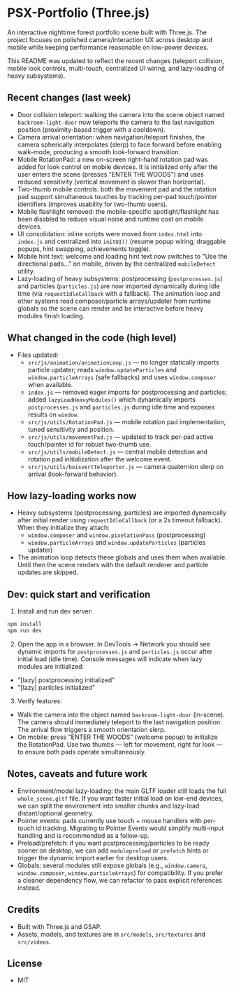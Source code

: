 # PSX-Portfolio (Three.js)

An interactive nighttime forest portfolio scene built with Three.js. The project focuses on polished camera/interaction UX across desktop and mobile while keeping performance reasonable on low-power devices.

This README was updated to reflect the recent changes (teleport collision, mobile look controls, multi-touch, centralized UI wiring, and lazy-loading of heavy subsystems).

## Recent changes (last week)
- Door collision teleport: walking the camera into the scene object named `backroom-light-door` now teleports the camera to the last navigation position (proximity-based trigger with a cooldown).
- Camera arrival orientation: when navigation/teleport finishes, the camera spherically interpolates (slerp) to face forward before enabling walk-mode, producing a smooth look-forward transition.
- Mobile RotationPad: a new on-screen right-hand rotation pad was added for look control on mobile devices. It is initialized only after the user enters the scene (presses "ENTER THE WOODS") and uses reduced sensitivity (vertical movement is slower than horizontal).
- Two-thumb mobile controls: both the movement pad and the rotation pad support simultaneous touches by tracking per-pad touch/pointer identifiers (improves usability for two-thumb users).
- Mobile flashlight removed: the mobile-specific spotlight/flashlight has been disabled to reduce visual noise and runtime cost on mobile devices.
- UI consolidation: inline scripts were moved from `index.html` into `index.js` and centralized into `initUI()` (resume popup wiring, draggable popups, hint swapping, achievements toggle).
- Mobile hint text: welcome and loading hint text now switches to "Use the directional pads..." on mobile, driven by the centralized `mobileDetect` utility.
- Lazy-loading of heavy subsystems: postprocessing (`postprocesses.js`) and particles (`particles.js`) are now imported dynamically during idle time (via `requestIdleCallback` with a fallback). The animation loop and other systems read composer/particle arrays/updater from runtime globals so the scene can render and be interactive before heavy modules finish loading.

## What changed in the code (high level)
- Files updated:
	- `src/js/animation/animationLoop.js` — no longer statically imports particle updater; reads `window.updateParticles` and `window.particleArrays` (safe fallbacks) and uses `window.composer` when available.
	- `index.js` — removed eager imports for postprocessing and particles; added `lazyLoadHeavyModules()` which dynamically imports `postprocesses.js` and `particles.js` during idle time and exposes results on `window`.
	- `src/js/utils/RotationPad.js` — mobile rotation pad implementation, tuned sensitivity and position.
	- `src/js/utils/movementPad.js` — updated to track per-pad active touch/pointer id for robust two-thumb use.
	- `src/js/utils/mobileDetect.js` — central mobile detection and rotation pad initialization after the welcome event.
	- `src/js/utils/boisvertTeleporter.js` — camera quaternion slerp on arrival (look-forward behavior).

## How lazy-loading works now
- Heavy subsystems (postprocessing, particles) are imported dynamically after initial render using `requestIdleCallback` (or a 2s timeout fallback). When they initialize they attach:
	- `window.composer` and `window.pixelationPass` (postprocessing)
	- `window.particleArrays` and `window.updateParticles` (particles updater)
- The animation loop detects these globals and uses them when available. Until then the scene renders with the default renderer and particle updates are skipped.

## Dev: quick start and verification
1. Install and run dev server:

```powershell
npm install
npm run dev
```

2. Open the app in a browser. In DevTools → Network you should see dynamic imports for `postprocesses.js` and `particles.js` occur after initial load (idle time). Console messages will indicate when lazy modules are initialized:

- "[lazy] postprocessing initialized"
- "[lazy] particles initialized"

3. Verify features:
- Walk the camera into the object named `backroom-light-door` (in-scene). The camera should immediately teleport to the last navigation position. The arrival flow triggers a smooth orientation slerp.
- On mobile: press "ENTER THE WOODS" (welcome popup) to initialize the RotationPad. Use two thumbs — left for movement, right for look — to ensure both pads operate simultaneously.

## Notes, caveats and future work
- Environment/model lazy-loading: the main GLTF loader still loads the full `whole_scene.gltf` file. If you want faster initial load on low-end devices, we can split the environment into smaller chunks and lazy-load distant/optional geometry.
- Pointer events: pads currently use touch + mouse handlers with per-touch id tracking. Migrating to Pointer Events would simplify multi-input handling and is recommended as a follow-up.
- Preload/prefetch: if you want postprocessing/particles to be ready sooner on desktop, we can add `modulepreload` or `prefetch` hints or trigger the dynamic import earlier for desktop users.
- Globals: several modules still expose globals (e.g., `window.camera`, `window.composer`, `window.particleArrays`) for compatibility. If you prefer a cleaner dependency flow, we can refactor to pass explicit references instead.

## Credits
- Built with Three.js and GSAP.
- Assets, models, and textures are in `src/models`, `src/textures` and `src/videos`.

## License
- MIT
